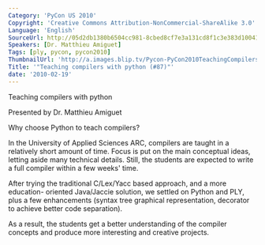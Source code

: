 ```yaml
---
Category: 'PyCon US 2010'
Copyright: 'Creative Commons Attribution-NonCommercial-ShareAlike 3.0'
Language: 'English'
SourceUrl: http://05d2db1380b6504cc981-8cbed8cf7e3a131cd8f1c3e383d10041.r93.cf2.rackcdn.com/pycon-us-2010/241_teaching-compilers-with-python-87.m4v
Speakers: [Dr. Matthieu Amiguet]
Tags: [ply, pycon, pycon2010]
ThumbnailUrl: 'http://a.images.blip.tv/Pycon-PyCon2010TeachingCompilersWithPython87495-873.jpg'
Title: '"Teaching compilers with python (#87)"'
date: '2010-02-19'
---
```

Teaching compilers with python

Presented by Dr. Matthieu Amiguet

Why choose Python to teach compilers?

In the University of Applied Sciences ARC, compilers are taught in a
relatively short amount of time. Focus is put on the main conceptual ideas,
letting aside many technical details. Still, the students are expected to
write a full compiler within a few weeks' time.

After trying the traditional C/Lex/Yacc based approach, and a more education-
oriented Java/Jaccie solution, we settled on Python and PLY, plus a few
enhancements (syntax tree graphical representation, decorator to achieve
better code separation).

As a result, the students get a better understanding of the compiler concepts
and produce more interesting and creative projects.

